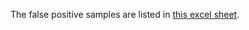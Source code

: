 The false positive samples are listed in [this excel sheet](https://drive.google.com/open?id=0B2btZBiPsouGQmVNN3V2SmRSWEE).
